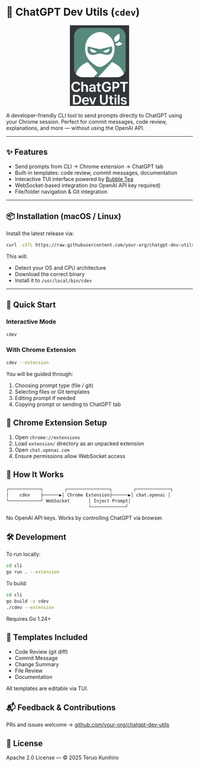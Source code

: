 # 🧠 ChatGPT Dev Utils (`cdev`)

<p align="center">
  <img src="img/image.png" alt="ChatGPT Dev Utils Icon" width="160" />
</p>

A developer-friendly CLI tool to send prompts directly to ChatGPT using your Chrome session. Perfect for commit messages, code review, explanations, and more — without using the OpenAI API.

---

## ✨ Features

- Send prompts from CLI → Chrome extension → ChatGPT tab
- Built-in templates: code review, commit messages, documentation
- Interactive TUI interface powered by [Bubble Tea](https://github.com/charmbracelet/bubbletea)
- WebSocket-based integration (no OpenAI API key required)
- File/folder navigation & Git integration

---

## 📦 Installation (macOS / Linux)

Install the latest release via:

```bash
curl -sSfL https://raw.githubusercontent.com/your-org/chatgpt-dev-utils/main/install.sh | sh
```

This will:
- Detect your OS and CPU architecture
- Download the correct binary
- Install it to `/usr/local/bin/cdev`

---

## 🚀 Quick Start

### Interactive Mode

```bash
cdev
```

### With Chrome Extension

```bash
cdev --extension
```

You will be guided through:

1. Choosing prompt type (file / git)
2. Selecting files or Git templates
3. Editing prompt if needed
4. Copying prompt or sending to ChatGPT tab


## 🔌 Chrome Extension Setup

1. Open `chrome://extensions`
2. Load `extension/` directory as an unpacked extension
3. Open `chat.openai.com`
4. Ensure permissions allow WebSocket access


## 🧠 How It Works

```
┌────────────┐        ┌────────────────┐        ┌─────────────┐
│    cdev    ├──────▶│ Chrome Extension├──────▶│ chat.openai │
└────────────┘ WebSocket       │ Inject Prompt│
                               └─────────────┘
```

No OpenAI API keys. Works by controlling ChatGPT via browser.


## 🛠 Development

To run locally:

```bash
cd cli
go run . --extension
```

To build:

```bash
cd cli
go build -o cdev
./cdev --extension
```

Requires Go 1.24+

## 🧩 Templates Included

- Code Review (git diff)
- Commit Message
- Change Summary
- File Review
- Documentation

All templates are editable via TUI.

## 📬 Feedback & Contributions

PRs and issues welcome → [github.com/your-org/chatgpt-dev-utils](https://github.com/your-org/chatgpt-dev-utils)

## 📄 License

Apache 2.0 License — © 2025 Teruo Kunihiro


